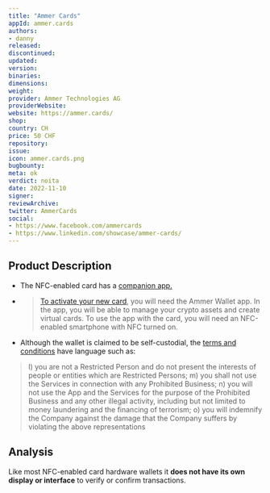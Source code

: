 ```yaml
---
title: "Ammer Cards"
appId: ammer.cards
authors:
- danny
released: 
discontinued: 
updated: 
version: 
binaries: 
dimensions: 
weight: 
provider: Ammer Technologies AG
providerWebsite: 
website: https://ammer.cards/
shop: 
country: CH
price: 50 CHF
repository: 
issue: 
icon: ammer.cards.png
bugbounty: 
meta: ok
verdict: noita
date: 2022-11-10
signer: 
reviewArchive: 
twitter: AmmerCards
social: 
- https://www.facebook.com/ammercards
- https://www.linkedin.com/showcase/ammer-cards/
---
```


## Product Description 

- The NFC-enabled card has a [companion app.](https://play.google.com/store/apps/details?id=trustody.wallet) 
- > [To activate your new card](https://ammer.cards/getting-started), you will need the Ammer Wallet app. In the app, you will be able to manage your crypto assets and create virtual cards. To use the app with the card, you will need an NFC-enabled smartphone with NFC turned on.
- Although the wallet is claimed to be self-custodial, the [terms and conditions](https://ammer.cards/terms) have language such as:

> l) you are not a Restricted Person and do not present the interests of people or entities which are Restricted Persons;
> m) you shall not use the Services in connection with any Prohibited Business;
> n) you will not use the App and the Services for the purpose of the Prohibited Business and any other illegal activity, including but not limited to money laundering and the financing of terrorism;
> o) you will indemnify the Company against the damage that the Company suffers by violating the above representations

## Analysis 

Like most NFC-enabled card hardware wallets it **does not have its own display or interface** to verify or confirm transactions.